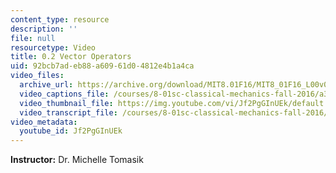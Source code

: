 ```yaml
---
content_type: resource
description: ''
file: null
resourcetype: Video
title: 0.2 Vector Operators
uid: 92bcb7ad-eb88-a609-61d0-4812e4b1a4ca
video_files:
  archive_url: https://archive.org/download/MIT8.01F16/MIT8_01F16_L00v02_360p.mp4
  video_captions_file: /courses/8-01sc-classical-mechanics-fall-2016/a35de56aedcf5444bf2338ea374414db_Jf2PgGInUEk.vtt
  video_thumbnail_file: https://img.youtube.com/vi/Jf2PgGInUEk/default.jpg
  video_transcript_file: /courses/8-01sc-classical-mechanics-fall-2016/0bcc1c5e6308ddd364eb23aa362806a2_Jf2PgGInUEk.pdf
video_metadata:
  youtube_id: Jf2PgGInUEk
---
```


**Instructor:** Dr. Michelle Tomasik